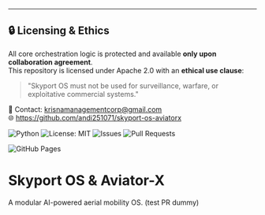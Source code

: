 ---
## 🔒 Licensing & Ethics

All core orchestration logic is protected and available **only upon collaboration agreement**.  
This repository is licensed under Apache 2.0 with an **ethical use clause**:

> "Skyport OS must not be used for surveillance, warfare, or exploitative commercial systems."

📧 Contact: krisnamanagementcorp@gmail.com  
🌐 https://github.com/andi251071/skyport-os-aviatorx

![Python](https://img.shields.io/badge/python-3.10%2B-blue)
![License: MIT](https://img.shields.io/badge/License-MIT-yellow.svg)
![Issues](https://img.shields.io/github/issues/andi251071/skyport-os-aviatorx)
![Pull Requests](https://img.shields.io/github/issues-pr/andi251071/skyport-os-aviatorx)

![GitHub Pages](https://img.shields.io/badge/Live%20Site-Skyport%20OS-blue?logo=github&link=https://andi251071.github.io/skyport-os/)
# Skyport OS & Aviator-X

A modular AI-powered aerial mobility OS.
(test PR dummy)

